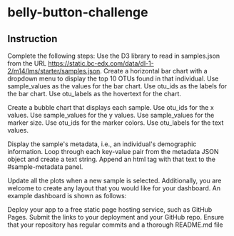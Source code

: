 # belly-button-challenge

## Instruction

Complete the following steps:
Use the D3 library to read in samples.json from the URL https://static.bc-edx.com/data/dl-1-2/m14/lms/starter/samples.json.
Create a horizontal bar chart with a dropdown menu to display the top 10 OTUs found in that individual.
Use sample_values as the values for the bar chart.
Use otu_ids as the labels for the bar chart.
Use otu_labels as the hovertext for the chart.


Create a bubble chart that displays each sample.
Use otu_ids for the x values.
Use sample_values for the y values.
Use sample_values for the marker size.
Use otu_ids for the marker colors.
Use otu_labels for the text values.


Display the sample's metadata, i.e., an individual's demographic information.
Loop through each key-value pair from the metadata JSON object and create a text string.
Append an html tag with that text to the #sample-metadata panel.


Update all the plots when a new sample is selected. Additionally, you are welcome to create any layout that you would like for your dashboard. An example dashboard is shown as follows:

Deploy your app to a free static page hosting service, such as GitHub Pages. Submit the links to your deployment and your GitHub repo. Ensure that your repository has regular commits and a thorough README.md file
